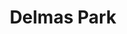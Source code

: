 ---
title: Delmas Park
phone: (877) 276-7171
website: http://www.delmasparkapts.com/
management: EAH Housing Inc.
location: "San Jose"
tags: []
---